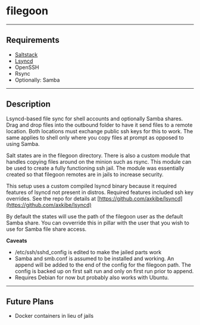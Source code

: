 # filegoon
---

## Requirements
* [Saltstack](https://saltstack.com/)
* [Lsyncd](https://github.com/axkibe/lsyncd)
* OpenSSH
* Rsync
* Optionally: Samba
---

## Description
Lsyncd-based file sync for shell accounts and optionally Samba shares.  Drag and drop files into the outbound folder to have it send files to a remote location.  Both locations must exchange public ssh keys for this to work.  The same applies to shell only where you copy files at prompt as opposed to using Samba.

Salt states are in the filegoon directory.  There is also a custom module that handles copying files around on the minion such as rsync.  This module can be used to create a fully functioning ssh jail.  The module was essentially created so that filegoon remotes are in jails to increase security.  

This setup uses a custom compiled lsyncd binary because it required features of lsyncd not present in distros.  Required features included ssh key overrides.  See the repo for details at [https://github.com/axkibe/lsyncd](https://github.com/axkibe/lsyncd)

By default the states will use the path of the filegoon user as the default Samba share.  You can ovverride this in pillar with the user that you wish to use for Samba file share access.   

**Caveats**
* /etc/ssh/sshd_config is edited to make the jailed parts work
* Samba and smb.conf is assumed to be installed and working.  An append will be added to the end of the config for the filegoon path.  The config is backed up on first salt run and only on first run prior to append.
* Requires Debian for now but probably also works with Ubuntu.
---

## Future Plans
* Docker containers in lieu of jails
